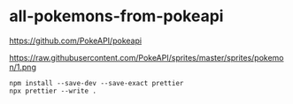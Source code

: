 # all-pokemons-from-pokeapi

https://github.com/PokeAPI/pokeapi

https://raw.githubusercontent.com/PokeAPI/sprites/master/sprites/pokemon/1.png

`npm install --save-dev --save-exact prettier` <br>
`npx prettier --write .`
